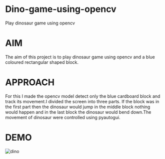 # Dino-game-using-opencv
Play dinosaur game using opencv 

# AIM
The aim of this project is to play dinosaur game using opencv and a blue coloured rectangular shaped block.
# APPROACH
For this I made the opencv model detect only the blue cardboard block and track its movement.I divided the screen into three parts.
If the block was in the first part then the dinosaur would jump in the middle block nothing would happen and in the last block the dinosaur would bend down.The movement of 
dinosaur were controlled using pyautogui.
# DEMO

![dino](https://user-images.githubusercontent.com/53776611/94231550-dcb3dc80-ff21-11ea-937c-aa0b57584138.gif)

